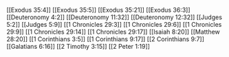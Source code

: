 [[Exodus 35:4]]
[[Exodus 35:5]]
[[Exodus 35:21]]
[[Exodus 36:3]]
[[Deuteronomy 4:2]]
[[Deuteronomy 11:32]]
[[Deuteronomy 12:32]]
[[Judges 5:2]]
[[Judges 5:9]]
[[1 Chronicles 29:3]]
[[1 Chronicles 29:6]]
[[1 Chronicles 29:9]]
[[1 Chronicles 29:14]]
[[1 Chronicles 29:17]]
[[Isaiah 8:20]]
[[Matthew 28:20]]
[[1 Corinthians 3:5]]
[[1 Corinthians 9:17]]
[[2 Corinthians 9:7]]
[[Galatians 6:16]]
[[2 Timothy 3:15]]
[[2 Peter 1:19]]
